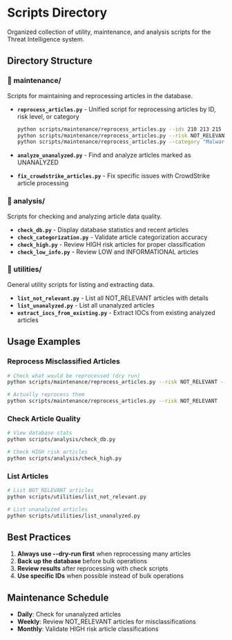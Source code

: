 # Scripts Directory

Organized collection of utility, maintenance, and analysis scripts for the Threat Intelligence system.

## Directory Structure

### 📁 maintenance/
Scripts for maintaining and reprocessing articles in the database.

- **`reprocess_articles.py`** - Unified script for reprocessing articles by ID, risk level, or category
  ```bash
  python scripts/maintenance/reprocess_articles.py --ids 210 213 215
  python scripts/maintenance/reprocess_articles.py --risk NOT_RELEVANT
  python scripts/maintenance/reprocess_articles.py --category "Malware" --dry-run
  ```

- **`analyze_unanalyzed.py`** - Find and analyze articles marked as UNANALYZED

- **`fix_crowdstrike_articles.py`** - Fix specific issues with CrowdStrike article processing

### 📁 analysis/
Scripts for checking and analyzing article data quality.

- **`check_db.py`** - Display database statistics and recent articles
- **`check_categorization.py`** - Validate article categorization accuracy
- **`check_high.py`** - Review HIGH risk articles for proper classification
- **`check_low_info.py`** - Review LOW and INFORMATIONAL articles

### 📁 utilities/
General utility scripts for listing and extracting data.

- **`list_not_relevant.py`** - List all NOT_RELEVANT articles with details
- **`list_unanalyzed.py`** - List all unanalyzed articles
- **`extract_iocs_from_existing.py`** - Extract IOCs from existing analyzed articles

## Usage Examples

### Reprocess Misclassified Articles
```bash
# Check what would be reprocessed (dry run)
python scripts/maintenance/reprocess_articles.py --risk NOT_RELEVANT --dry-run

# Actually reprocess them
python scripts/maintenance/reprocess_articles.py --risk NOT_RELEVANT
```

### Check Article Quality
```bash
# View database stats
python scripts/analysis/check_db.py

# Check HIGH risk articles
python scripts/analysis/check_high.py
```

### List Articles
```bash
# List NOT_RELEVANT articles
python scripts/utilities/list_not_relevant.py

# List unanalyzed articles
python scripts/utilities/list_unanalyzed.py
```

## Best Practices

1. **Always use --dry-run first** when reprocessing many articles
2. **Back up the database** before bulk operations
3. **Review results** after reprocessing with check scripts
4. **Use specific IDs** when possible instead of bulk operations

## Maintenance Schedule

- **Daily**: Check for unanalyzed articles
- **Weekly**: Review NOT_RELEVANT articles for misclassifications
- **Monthly**: Validate HIGH risk article classifications
